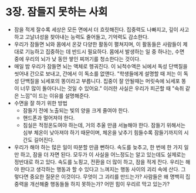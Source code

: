 # 3장. 잠들지 못하는 사회

- 잠을 적게 잘수록 세상은 모든 면에서 더 흐릿해진다. 집중력도 나빠지고, 깊이 사고하고 고날녀성을 찾아내는 능력도 줄어들고, 기억력도 감소한다.
- 우리가 잠들면 뇌와 몸에서 온갖 다양한 활동이 펼쳐지며, 이 활동들은 사람들이 제대로 기능하고 집중하는 데 반드시 필요하다. 몸에서 발생하는 일 중 하나는, 수면 중에 우리의 뇌가 낮 동안 쌓인 찌꺼기를 청소한다는 것이다.
- 매일 밤 우리가 잠들면 뇌는 액체로 헹궈진다. 이 뇌척수액은 뇌에서 독성 단백질을 씻어내 간으로 보내고, 간에서 이 독소를 없앤다. "학생들에게 설명할 때 저는 이 독성 단백질을 뇌세포의 똥이라고 부릅니다. 집중이 잘 안될때는 머릿속에 뇌세포 똥이 너무 많이 돌아다니는 것일 수 있어요." 이러한 사실은 우리가 피곤할 때 "숙취 같은 느낌"이 드는 이유를 설명해준다.
- 수면을 잘 하기 위한 방법
  - 잠들기 전에 노출되는 빛의 양을 크게 줄여야 한다. 
  - 핸드폰과 멀어져야 한다.
  - 침실은 적정온도여야 하는데, 거의 추울 만큼 서늘해야 한다. 잠들기 위해서는 심부 체온이 낮아져야 하기 때문이며, 체온을 낮추기 힘들수록 잠들기까지의 시간도 길어진다.
- 우리가 해야 하는 많은 일이 따분할 만큼 뻔하다. 속도를 늦추고, 한 번에 한 가지 일만 하고, 잠을 더 자면 된다. 모두가 이 사실을 어느정도는 알고 있는데도 실제로는 정반대로 하고 있다. 속도를 노핑고, 전환을 더 많이 하고, 잠을 적게 잔다. 우리는 해야 한다고 생각하는 행동과 할 수 있다고 느껴지는 행동 사이의 괴리 속에 산다. 그렇다면 중요한 질문은 이것이다. 무엇이 그 괴리를 만드는가? 사람들은 왜 명백히 집중력을 개선해줄 행동들들 하지 못하는가? 어떤 힘이 우리르 막고 있는가?